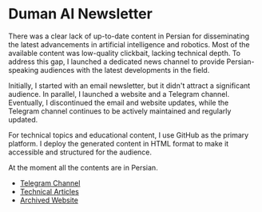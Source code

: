 # Duman AI Newsletter

There was a clear lack of up-to-date content in Persian for disseminating the latest advancements in artificial intelligence and robotics. 
Most of the available content was low-quality clickbait, lacking technical depth. 
To address this gap, I launched a dedicated news channel to provide Persian-speaking audiences with the latest developments in the field.

Initially, I started with an email newsletter, but it didn't attract a significant audience. 
In parallel, I launched a website and a Telegram channel. 
Eventually, I discontinued the email and website updates, while the Telegram channel continues to be actively maintained and regularly updated.

For technical topics and educational content,
I use GitHub as the primary platform. 
I deploy the generated content in HTML format to make it accessible and structured for the audience.

At the moment all the contents are in Persian.

- [Telegram Channel](https://t.me/dumannewsletter)
- [Technical Articles](https://duman.pouyae.ir/)
- [Archived Website]()
